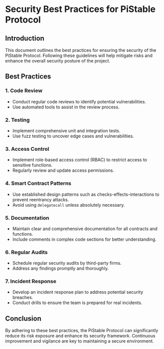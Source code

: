 # Security Best Practices for PiStable Protocol

## Introduction
This document outlines the best practices for ensuring the security of the PiStable Protocol. Following these guidelines will help mitigate risks and enhance the overall security posture of the project.

## Best Practices

### 1. Code Review
- Conduct regular code reviews to identify potential vulnerabilities.
- Use automated tools to assist in the review process.

### 2. Testing
- Implement comprehensive unit and integration tests.
- Use fuzz testing to uncover edge cases and vulnerabilities.

### 3. Access Control
- Implement role-based access control (RBAC) to restrict access to sensitive functions.
- Regularly review and update access permissions.

### 4. Smart Contract Patterns
- Use established design patterns such as checks-effects-interactions to prevent reentrancy attacks.
- Avoid using `delegatecall` unless absolutely necessary.

### 5. Documentation
- Maintain clear and comprehensive documentation for all contracts and functions.
- Include comments in complex code sections for better understanding.

### 6. Regular Audits
- Schedule regular security audits by third-party firms.
- Address any findings promptly and thoroughly.

### 7. Incident Response
- Develop an incident response plan to address potential security breaches.
- Conduct drills to ensure the team is prepared for real incidents.

## Conclusion
By adhering to these best practices, the PiStable Protocol can significantly reduce its risk exposure and enhance its security framework. Continuous improvement and vigilance are key to maintaining a secure environment.

